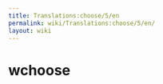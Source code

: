 ```yaml
---
title: Translations:choose/5/en
permalink: wiki/Translations:choose/5/en/
layout: wiki
---
```


# wchoose
